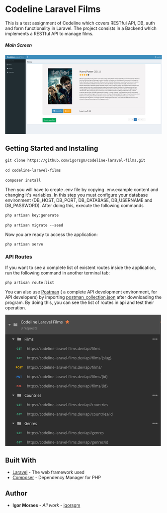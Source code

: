 # Codeline Laravel Films

This is a test assignment of Codeline which covers RESTful API, DB, auth and form functionality in Laravel. The project consists in a Backend which implements a RESTful API to manage films. 

##### Main Screen

![Codeline Laravel Films](https://raw.githubusercontent.com/igorsgm/codeline-laravel-films/master/CodelineLaravelFilms.png?token=ANeas1z3mXufTvAP4ZNz3pl9ffuIaE3vks5b5mqNwA%3D%3D)

## Getting Started and Installing

```
git clone https://github.com/igorsgm/codeline-laravel-films.git

cd codeline-laravel-films

composer install
```

Then you will have to create .env file by copying .env.example content and changing it's variables. In this step you must configure your database environment (DB_HOST, DB_PORT, DB_DATABASE, DB_USERNAME and DB_PASSWORD).
After doing this, execute the following commands

```
php artisan key:generate

php artisan migrate --seed
```

Now you are ready to access the application:

```
php artisan serve
```

### API Routes

If you want to see a complete list of existent routes inside the application, run the following command in another terminal tab:

```
php artisan route:list
```

You can also use [Postman](https://www.getpostman.com/) ( a complete API development environment, for API developers) by importing [postman_collection.json](https://github.com/igorsgm/codeline-laravel-films/blob/master/postman_collection.json) after downloading the program.
By doing this, you can see the list of routes in api and test their operation.

![API Routes](https://raw.githubusercontent.com/igorsgm/codeline-laravel-films/master/CodelineLaravelFilms-routes.png?token=ANeas7xwF74vybkffQxsWTGCJ4WF8E5tks5b5mvfwA%3D%3D) 

## Built With

* [Laravel](https://laravel.com/docs/5.7/) - The web framework used
* [Composer](https://getcomposer.org/) - Dependency Manager for PHP 

## Author

* **Igor Moraes** - *All work* - [igorsgm](https://github.com/igorsgn)
